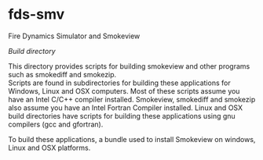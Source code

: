 # fds-smv
Fire Dynamics Simulator and Smokeview


*Build directory*

This directory provides scripts for building smokeview and other programs such as smokediff and smokezip.  
Scripts are found in subdirectories for building these applications for Windows, Linux and OSX computers.
Most of these scripts assume you have an Intel C/C++ compiler installed.  Smokeview, smokediff and smokezip also
assume you have an Intel Fortran Compiler installed.  Linux and OSX build directories have scripts for building
these applications using gnu compilers (gcc and gfortran).

To build these applications, a bundle used to install Smokeview on 
windows, Linux and OSX platforms.

